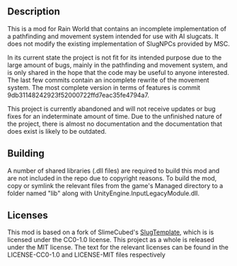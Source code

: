## Description

This is a mod for Rain World that contains an incomplete implementation of a pathfinding and movement system intended for use with AI slugcats. It does not modify the existing implementation of SlugNPCs provided by MSC.

In its current state the project is not fit for its intended purpose due to the large amount of bugs, mainly in the pathfinding and movement system, and is only shared in the hope that the code may be useful to anyone interested. The last few commits contain an incomplete rewrite of the movement system. The most complete version in terms of features is commit 9db31148242923f52000722ffd7eac35fe4794a7.

This project is currently abandoned and will not receive updates or bug fixes for an indeterminate amount of time. Due to the unfinished nature of the project, there is almost no documentation and the documentation that does exist is likely to be outdated.

## Building

A number of shared libraries (.dll files) are required to build this mod and are not included in the repo due to copyright reasons. To build the mod, copy or symlink the relevant files from the game's Managed directory to a folder named "lib" along with UnityEngine.InputLegacyModule.dll.

## Licenses

This mod is based on a fork of SlimeCubed's [SlugTemplate](https://github.com/SlimeCubed/SlugTemplate), which is is licensed under the CC0-1.0 license. This project as a whole is released under the MIT license.
The text for the relevant licenses can be found in the LICENSE-CC0-1.0 and LICENSE-MIT files respectively

